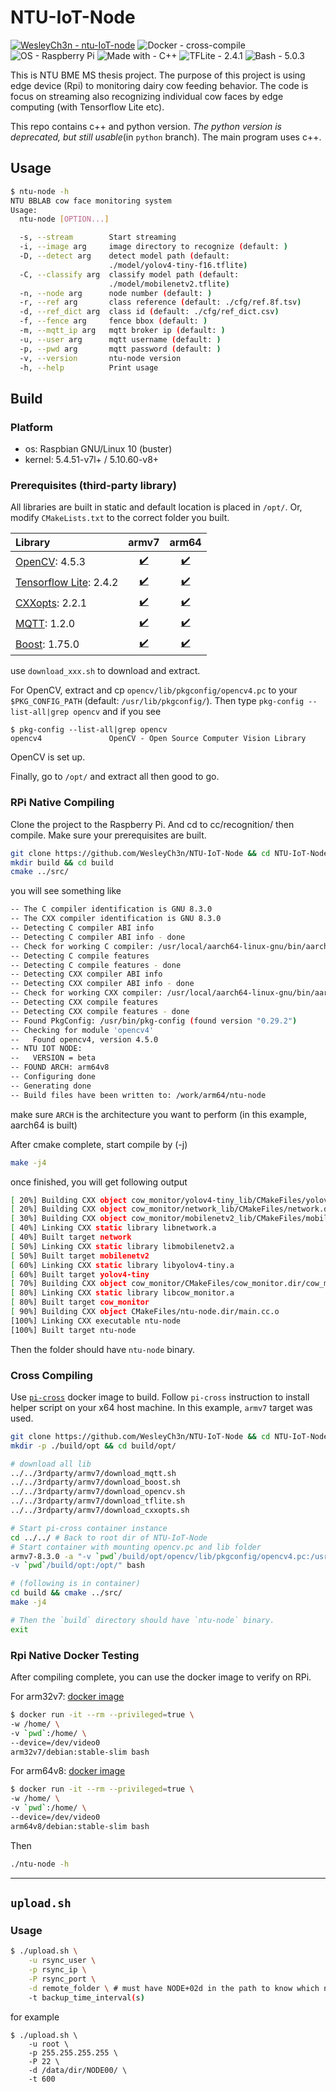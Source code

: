 # NTU-IoT-Node

[![WesleyCh3n - ntu-IoT-node](https://img.shields.io/badge/WesleyCh3n-NTU--IoT--Node-2ea44f?style=for-the-badge&logo=github)](https://github.com/WesleyCh3n/NTU-IoT-Node)
![Docker - cross-compile](https://img.shields.io/badge/Docker-cross--compile-informational?style=for-the-badge&logo=docker)
![OS - Raspberry Pi](https://img.shields.io/badge/OS-Raspberry_Pi-blue?style=for-the-badge&logo=Raspberry+Pi)
![Made with - C++](https://img.shields.io/badge/Made_with-C%2B%2B17-informational?style=for-the-badge&logo=C%2B%2B)
![TFLite - 2.4.1](https://img.shields.io/badge/TFLite-2.4.1-informational?style=for-the-badge&logo=Tensorflow)
![Bash - 5.0.3](https://img.shields.io/badge/Bash-5.0.3-informational?style=for-the-badge&logo=gnu-bash)


This is NTU BME MS thesis project. The purpose of this project is using edge
device (Rpi) to monitoring dairy cow feeding behavior. The code is focus on
streaming also recognizing individual cow faces by edge computing (with
Tensorflow Lite etc).

This repo contains c++ and python version. *The python version is deprecated, but still
usable*(in `python` branch). The main program uses c++.

## Usage

```bash
$ ntu-node -h
NTU BBLAB cow face monitoring system
Usage:
  ntu-node [OPTION...]

  -s, --stream        Start streaming
  -i, --image arg     image directory to recognize (default: )
  -D, --detect arg    detect model path (default:
                      ./model/yolov4-tiny-f16.tflite)
  -C, --classify arg  classify model path (default:
                      ./model/mobilenetv2.tflite)
  -n, --node arg      node number (default: )
  -r, --ref arg       class reference (default: ./cfg/ref.8f.tsv)
  -d, --ref_dict arg  class id (default: ./cfg/ref_dict.csv)
  -f, --fence arg     fence bbox (default: )
  -m, --mqtt_ip arg   mqtt broker ip (default: )
  -u, --user arg      mqtt username (default: )
  -p, --pwd arg       mqtt password (default: )
  -v, --version       ntu-node version
  -h, --help          Print usage
```

## Build

### Platform

- os: Raspbian GNU/Linux 10 (buster)
- kernel: 5.4.51-v7l+ / 5.10.60-v8+

### Prerequisites (third-party library)

All libraries are built in static and default location is placed in `/opt/`. Or, modify
`CMakeLists.txt` to the correct folder you built.

| Library                                                 | armv7                                                                                        | arm64                                                                                        |
|:--------------------------------------------------------|:--------------------------------------------------------------------------------------------:|:--------------------------------------------------------------------------------------------:|
| [OpenCV](https://bit.ly/2Y8KyJK): 4.5.3                 | [✔️](https://github.com/WesleyCh3n/NTU-IoT-Node/blob/main/3rdparty/armv7/download_opencv.sh)  | [✔️](https://github.com/WesleyCh3n/NTU-IoT-Node/blob/main/3rdparty/arm64/download_opencv.sh)  |
| [Tensorflow Lite](https://bit.ly/3ytc6Wu): 2.4.2        | [✔️](https://github.com/WesleyCh3n/NTU-IoT-Node/blob/main/3rdparty/armv7/download_tflite.sh)  | [✔️](https://github.com/WesleyCh3n/NTU-IoT-Node/blob/main/3rdparty/arm64/download_tflite.sh)  |
| [CXXopts](https://bit.ly/3sU28MO): 2.2.1                | [✔️](https://github.com/WesleyCh3n/NTU-IoT-Node/blob/main/3rdparty/armv7/download_cxxopts.sh) | [✔️](https://github.com/WesleyCh3n/NTU-IoT-Node/blob/main/3rdparty/arm64/download_cxxopts.sh) |
| [MQTT](https://github.com/eclipse/paho.mqtt.cpp): 1.2.0 | [✔️](https://github.com/WesleyCh3n/NTU-IoT-Node/blob/main/3rdparty/armv7/download_mqtt.sh)    | [✔️](https://github.com/WesleyCh3n/NTU-IoT-Node/blob/main/3rdparty/arm64/download_mqtt.sh)    |
| [Boost](https://bit.ly/2UX4A8J): 1.75.0                 | [✔️](https://github.com/WesleyCh3n/NTU-IoT-Node/blob/main/3rdparty/armv7/download_boost.sh)   | [✔️](https://github.com/WesleyCh3n/NTU-IoT-Node/blob/main/3rdparty/arm64/download_boost.sh)   |

use `download_xxx.sh` to download and extract.

For OpenCV, extract and cp `opencv/lib/pkgconfig/opencv4.pc` to your `$PKG_CONFIG_PATH` (default: `/usr/lib/pkgconfig/`). Then type `pkg-config --list-all|grep opencv` and if you see

```bash=!
$ pkg-config --list-all|grep opencv
opencv4               OpenCV - Open Source Computer Vision Library
```
OpenCV is set up.

Finally, go to `/opt/` and extract all then good to go.

### RPi Native Compiling

Clone the project to the Raspberry Pi. And cd to cc/recognition/ then compile.
Make sure your prerequisites are built.
```bash
git clone https://github.com/WesleyCh3n/NTU-IoT-Node && cd NTU-IoT-Node
mkdir build && cd build
cmake ../src/
```
you will see something like
```bash
-- The C compiler identification is GNU 8.3.0
-- The CXX compiler identification is GNU 8.3.0
-- Detecting C compiler ABI info
-- Detecting C compiler ABI info - done
-- Check for working C compiler: /usr/local/aarch64-linux-gnu/bin/aarch64-linux-gnu-gcc - skipped
-- Detecting C compile features
-- Detecting C compile features - done
-- Detecting CXX compiler ABI info
-- Detecting CXX compiler ABI info - done
-- Check for working CXX compiler: /usr/local/aarch64-linux-gnu/bin/aarch64-linux-gnu-g++ - skipped
-- Detecting CXX compile features
-- Detecting CXX compile features - done
-- Found PkgConfig: /usr/bin/pkg-config (found version "0.29.2")
-- Checking for module 'opencv4'
--   Found opencv4, version 4.5.0
-- NTU IOT NODE:
--   VERSION = beta
-- FOUND ARCH: arm64v8
-- Configuring done
-- Generating done
-- Build files have been written to: /work/arm64/ntu-node
```
make sure `ARCH` is the architecture you want to perform (in this example, aarch64 is built)

After cmake complete, start compile by (-j<number of thread>)

```bash
make -j4
```
once finished, you will get following output
```bash
[ 20%] Building CXX object cow_monitor/yolov4-tiny_lib/CMakeFiles/yolov4-tiny.dir/yolov4-tiny.cc.o
[ 20%] Building CXX object cow_monitor/network_lib/CMakeFiles/network.dir/network.cc.o
[ 30%] Building CXX object cow_monitor/mobilenetv2_lib/CMakeFiles/mobilenetv2.dir/mobilenetv2.cc.o
[ 40%] Linking CXX static library libnetwork.a
[ 40%] Built target network
[ 50%] Linking CXX static library libmobilenetv2.a
[ 50%] Built target mobilenetv2
[ 60%] Linking CXX static library libyolov4-tiny.a
[ 60%] Built target yolov4-tiny
[ 70%] Building CXX object cow_monitor/CMakeFiles/cow_monitor.dir/cow_monitor.cpp.o
[ 80%] Linking CXX static library libcow_monitor.a
[ 80%] Built target cow_monitor
[ 90%] Building CXX object CMakeFiles/ntu-node.dir/main.cc.o
[100%] Linking CXX executable ntu-node
[100%] Built target ntu-node
```

Then the folder should have `ntu-node` binary.

### Cross Compiling

Use [`pi-cross`](https://github.com/WesleyCh3n/pi-cross) docker image to build. Follow `pi-cross` instruction to install helper script on your x64 host machine. In this example, `armv7` target was used.

```bash
git clone https://github.com/WesleyCh3n/NTU-IoT-Node && cd NTU-IoT-Node
mkdir -p ./build/opt && cd build/opt/

# download all lib
../../3rdparty/armv7/download_mqtt.sh
../../3rdparty/armv7/download_boost.sh
../../3rdparty/armv7/download_opencv.sh
../../3rdparty/armv7/download_tflite.sh
../../3rdparty/armv7/download_cxxopts.sh

# Start pi-cross container instance
cd ../../ # Back to root dir of NTU-IoT-Node
# Start container with mounting opencv.pc and lib folder
armv7-8.3.0 -a "-v `pwd`/build/opt/opencv/lib/pkgconfig/opencv4.pc:/usr/lib/pkgconfig/opencv4.pc:ro \
-v `pwd`/build/opt:/opt/" bash

# (following is in container)
cd build && cmake ../src/
make -j4

# Then the `build` directory should have `ntu-node` binary.
exit
```

### Rpi Native Docker Testing

After compiling complete, you can use the docker image to verify on RPi.

For arm32v7: [docker image](https://hub.docker.com/layers/arm32v7/debian/stable-slim/images/sha256-7bb9de2067f4e4e3e2377070e180a05d33a0bc4289c66b9e71504063cf18da15?context=explore)
```bash
$ docker run -it --rm --privileged=true \
-w /home/ \
-v `pwd`:/home/ \
--device=/dev/video0
arm32v7/debian:stable-slim bash
```

For arm64v8: [docker image](https://hub.docker.com/layers/arm64v8/debian/stable-slim/images/sha256-051adf1212e6a3ba39a13a02afd690a81e6422461b81042c35c74ae9cc8ed272?context=explore)
```bash
$ docker run -it --rm --privileged=true \
-w /home/ \
-v `pwd`:/home/ \
--device=/dev/video0
arm64v8/debian:stable-slim bash
```

Then
```bash
./ntu-node -h
```

---
## `upload.sh`

### Usage

```bash
$ ./upload.sh \
    -u rsync_user \
    -p rsync_ip \
    -P rsync_port \
    -d remote_folder \ # must have NODE+02d in the path to know which node is it
    -t backup_time_interval(s)
```

for example
```
$ ./upload.sh \
    -u root \
    -p 255.255.255.255 \
    -P 22 \
    -d /data/dir/NODE00/ \
    -t 600
```
